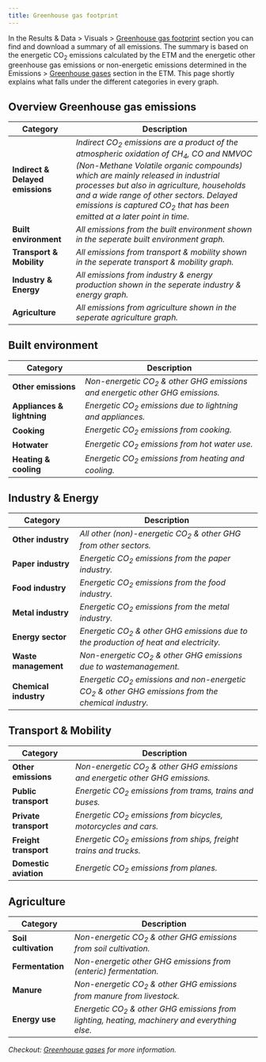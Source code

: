 ```yaml
---
title: Greenhouse gas footprint
---
```


In the Results & Data > Visuals > [Greenhouse gas footprint](http://localhost:4000/scenario/data/data_visuals/greenhouse-gas-footprint) section you can find and download a summary of all emissions. 
The summary is based on the energetic CO<sub>2</sub> emissions calculated by the ETM and the energetic other greenhouse gas emissions or non-energetic emissions determined in the Emissions > [Greenhouse gases](energytransitionmodel.com/scenario/emissions/other_emissions/overview) section in the ETM. 
This page shortly explains what falls under the different categories in every graph.

## Overview Greenhouse gas emissions

| Category | Description | 
| ---- | ----|
|**Indirect & Delayed emissions**|_Indirect CO<sub>2</sub> emissions are a product of the atmospheric oxidation of CH<sub>4</sub>, CO and NMVOC (Non-Methane Volatile organic compounds) which are mainly released in industrial processes but also in agriculture, households and a wide range of other sectors. Delayed emissions is captured CO<sub>2</sub> that has been emitted at a later point in time._|
|**Built environment**|_All emissions from the built environment shown in the seperate built environment graph._|
|**Transport & Mobility**|_All emissions from transport & mobility shown in the seperate transport & mobility graph._|
|**Industry & Energy**|_All emissions from industry & energy production shown in the seperate industry & energy graph._|
|**Agriculture**|_All emissions from agriculture shown in the seperate agriculture graph._|

## Built environment

| Category | Description | 
| ---- | ----|
|**Other emissions**|_Non-energetic CO<sub>2</sub> & other GHG emissions and energetic other GHG emissions._|
|**Appliances & lightning**|_Energetic CO<sub>2</sub> emissions due to lightning and appliances._|
|**Cooking**|_Energetic CO<sub>2</sub> emissions from cooking._|
|**Hotwater**|_Energetic CO<sub>2</sub> emissions from hot water use._|
|**Heating & cooling**|_Energetic CO<sub>2</sub> emissions from heating and cooling._|

## Industry & Energy

| Category | Description | 
| ---- | ----|
|**Other industry**|_All other (non)-energetic CO<sub>2</sub> & other GHG from other sectors._|
|**Paper industry**|_Energetic CO<sub>2</sub> emissions from the paper industry._|
|**Food industry**|_Energetic CO<sub>2</sub> emissions from the food industry._|
|**Metal industry**|_Energetic CO<sub>2</sub> emissions from the metal industry._|
|**Energy sector**|_Energetic CO<sub>2</sub> & other GHG emissions due to the production of heat and electricity._|
|**Waste management**|_Non-energetic CO<sub>2</sub> & other GHG emissions due to wastemanagement._|
|**Chemical industry**|_Energetic CO<sub>2</sub> emissions and non-energetic CO<sub>2</sub> & other GHG emissions from the chemical industry._|

## Transport & Mobility

| Category | Description | 
| ---- | ----|
|**Other emissions**|_Non-energetic CO<sub>2</sub> & other GHG emissions and energetic other GHG emissions._|
|**Public transport**|_Energetic CO<sub>2</sub> emissions from trams, trains and buses._|
|**Private transport**|_Energetic CO<sub>2</sub> emissions from bicycles, motorcycles and cars._|
|**Freight transport**|_Energetic CO<sub>2</sub> emissions from ships, freight trains and trucks._|
|**Domestic aviation**|_Energetic CO<sub>2</sub> emissions from planes._|

## Agriculture

| Category | Description | 
| ---- | ----|
|**Soil cultivation**|_Non-energetic CO<sub>2</sub> & other GHG emissions from soil cultivation._|
|**Fermentation**|_Non-energetic other GHG emissions from (enteric) fermentation._|
|**Manure**|_Non-energetic CO<sub>2</sub> & other GHG emissions from manure from livestock._|
|**Energy use**|_Energetic CO<sub>2</sub> & other GHG emissions from lighting, heating, machinery and everything else._|

_Checkout: [Greenhouse gases](greenhouse-gases) for more information._